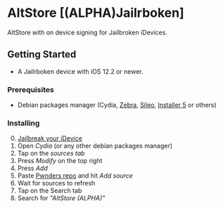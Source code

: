 # AltStore [(ALPHA)Jailrboken]

AltStore with on device signing for Jailbroken iDevices.

## Getting Started

- A Jailrboken device with iOS 12.2 or newer.

### Prerequisites

- Debian packages manager (Cydia, [Zebra](https://getzbra.com/), [Sileo](https://www.reddit.com/r/jailbreak/comments/fe7t5l/tutorial_the_no_bs_solution_for_sileo_on_unc0ver/), [Installer 5](https://apptapp.me/repo/) or others)

### Installing

0. [Jailbreak your iDevice](https://ios.cfw.guide/)
1. Open *Cydia* (or any other debian packages manager)
2. Tap on the *sources tab*
3. Press *Modify* on the top right
4. Press *Add* 
5. Paste [Pwnders repo](https://pwnders.github.io/repo/) and hit *Add source*
6. Wait for sources to refresh
7. Tap on the Search tab
8. Search for *"AltStore (ALPHA)"*
